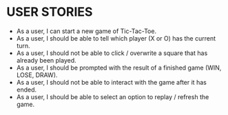# USER STORIES
- As a user, I can start a new game of Tic-Tac-Toe.
- As a user, I should be able to tell which player (X or O) has the current turn.
- As a user, I should not be able to click / overwrite a square that has already been played.
- As a user, I should be prompted with the result of a finished game (WIN, LOSE, DRAW).
- As a user, I should not be able to interact with the game after it has ended.
- As a user, I should be able to select an option to replay / refresh the game.
